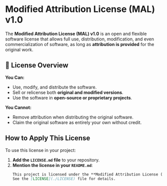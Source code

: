 # Modified Attribution License (MAL) v1.0  

The **Modified Attribution License (MAL) v1.0** is an open and flexible software license that allows full use, distribution, modification, and even commercialization of software, as long as **attribution is provided** for the original work.  

## 📜 License Overview  

**You Can:**  
- Use, modify, and distribute the software.  
- Sell or relicense both **original and modified versions**.  
- Use the software in **open-source or proprietary projects**.  

**You Cannot:**  
- Remove attribution when distributing the original software.  
- Claim the original software as entirely your own without credit.  

## How to Apply This License  
To use this license in your project:  
1. **Add the `LICENSE.md` file** to your repository.  
2. **Mention the license in your `README.md`**:
   ```md
   This project is licensed under the **Modified Attribution License (MAL) v1.0**.  
   See the [LICENSE](./LICENSE) file for details.
